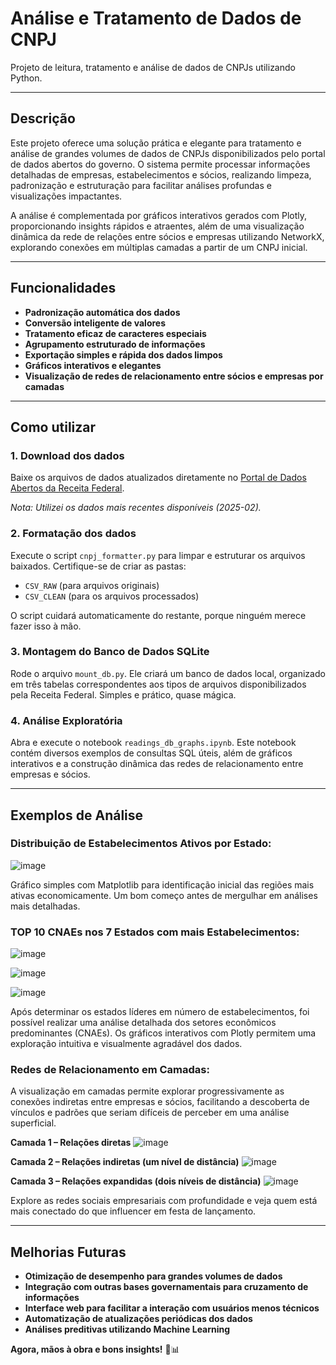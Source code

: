 
# Análise e Tratamento de Dados de CNPJ

Projeto de leitura, tratamento e análise de dados de CNPJs utilizando Python.

---

## Descrição
Este projeto oferece uma solução prática e elegante para tratamento e análise de grandes volumes de dados de CNPJs disponibilizados pelo portal de dados abertos do governo. O sistema permite processar informações detalhadas de empresas, estabelecimentos e sócios, realizando limpeza, padronização e estruturação para facilitar análises profundas e visualizações impactantes.

A análise é complementada por gráficos interativos gerados com Plotly, proporcionando insights rápidos e atraentes, além de uma visualização dinâmica da rede de relações entre sócios e empresas utilizando NetworkX, explorando conexões em múltiplas camadas a partir de um CNPJ inicial.

---

## Funcionalidades
- **Padronização automática dos dados**
- **Conversão inteligente de valores**
- **Tratamento eficaz de caracteres especiais**
- **Agrupamento estruturado de informações**
- **Exportação simples e rápida dos dados limpos**
- **Gráficos interativos e elegantes**
- **Visualização de redes de relacionamento entre sócios e empresas por camadas**

---

## Como utilizar

### 1. Download dos dados
Baixe os arquivos de dados atualizados diretamente no [Portal de Dados Abertos da Receita Federal](https://arquivos.receitafederal.gov.br/dados/cnpj/dados_abertos_cnpj/).

*Nota: Utilizei os dados mais recentes disponíveis (2025-02).*

### 2. Formatação dos dados
Execute o script `cnpj_formatter.py` para limpar e estruturar os arquivos baixados. Certifique-se de criar as pastas:
- `CSV_RAW` (para arquivos originais)
- `CSV_CLEAN` (para os arquivos processados)

O script cuidará automaticamente do restante, porque ninguém merece fazer isso à mão.

### 3. Montagem do Banco de Dados SQLite
Rode o arquivo `mount_db.py`. Ele criará um banco de dados local, organizado em três tabelas correspondentes aos tipos de arquivos disponibilizados pela Receita Federal. Simples e prático, quase mágica.

### 4. Análise Exploratória
Abra e execute o notebook `readings_db_graphs.ipynb`. Este notebook contém diversos exemplos de consultas SQL úteis, além de gráficos interativos e a construção dinâmica das redes de relacionamento entre empresas e sócios.

---

## Exemplos de Análise

### Distribuição de Estabelecimentos Ativos por Estado:

![image](https://github.com/user-attachments/assets/0532af9a-cc06-4fc2-81aa-9bcee41e1ac3)

Gráfico simples com Matplotlib para identificação inicial das regiões mais ativas economicamente. Um bom começo antes de mergulhar em análises mais detalhadas.

### TOP 10 CNAEs nos 7 Estados com mais Estabelecimentos:

![image](https://github.com/user-attachments/assets/8fb9f20c-a4d8-474e-a861-d3132a5b2420)

![image](https://github.com/user-attachments/assets/45cbdc88-4ca3-4d07-a1ad-a92c74ff99c8)

![image](https://github.com/user-attachments/assets/6980ddd6-72da-4e40-a977-dfab9537dec1)

Após determinar os estados líderes em número de estabelecimentos, foi possível realizar uma análise detalhada dos setores econômicos predominantes (CNAEs). Os gráficos interativos com Plotly permitem uma exploração intuitiva e visualmente agradável dos dados.

### Redes de Relacionamento em Camadas:

A visualização em camadas permite explorar progressivamente as conexões indiretas entre empresas e sócios, facilitando a descoberta de vínculos e padrões que seriam difíceis de perceber em uma análise superficial.

**Camada 1 – Relações diretas**
![image](https://github.com/user-attachments/assets/256b160d-ffcf-4989-bb94-baf1beff6688)

**Camada 2 – Relações indiretas (um nível de distância)**
![image](https://github.com/user-attachments/assets/74d53336-2474-413a-9ad5-59feeaaa8a1b)

**Camada 3 – Relações expandidas (dois níveis de distância)**
![image](https://github.com/user-attachments/assets/5ed9ad50-6e13-42c0-848a-3f4c694cd3bd)

Explore as redes sociais empresariais com profundidade e veja quem está mais conectado do que influencer em festa de lançamento.

---

## Melhorias Futuras
- **Otimização de desempenho para grandes volumes de dados**
- **Integração com outras bases governamentais para cruzamento de informações**
- **Interface web para facilitar a interação com usuários menos técnicos**
- **Automatização de atualizações periódicas dos dados**
- **Análises preditivas utilizando Machine Learning**

**Agora, mãos à obra e bons insights!** 🚀📊
